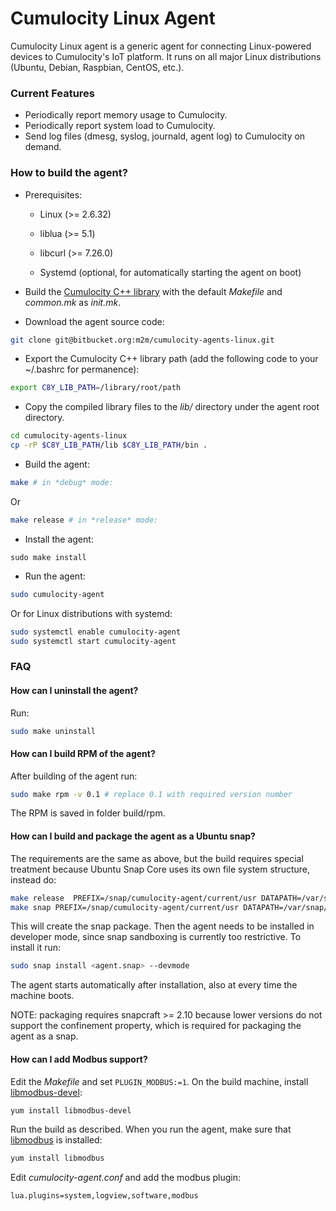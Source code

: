# Cumulocity Linux Agent #

Cumulocity Linux agent is a generic agent for connecting Linux-powered devices to Cumulocity's IoT platform. It runs on all major Linux distributions (Ubuntu, Debian, Raspbian, CentOS, etc.).

### Current Features ###

* Periodically report memory usage to Cumulocity.
* Periodically report system load to Cumulocity.
* Send log files (dmesg, syslog, journald, agent log) to Cumulocity on demand.

### How to build the agent? ###

* Prerequisites:
    - Linux (>= 2.6.32)

    - liblua (>= 5.1)

    - libcurl (>= 7.26.0)

    - Systemd (optional, for automatically starting the agent on boot)

* Build the [Cumulocity C++ library](https://bitbucket.org/m2m/cumulocity-sdk-c) with the default *Makefile* and *common.mk* as *init.mk*.
* Download the agent source code:

```bash
git clone git@bitbucket.org:m2m/cumulocity-agents-linux.git

```

* Export the Cumulocity C++ library path (add the following code to your ~/.bashrc for permanence):

```bash
export C8Y_LIB_PATH=/library/root/path
```
* Copy the compiled library files to the *lib/* directory under the agent root directory.

```bash
cd cumulocity-agents-linux
cp -rP $C8Y_LIB_PATH/lib $C8Y_LIB_PATH/bin .
```

* Build the agent:
```bash
make # in *debug* mode:
```

Or

```bash
make release # in *release* mode:
```

* Install the agent:
```
sudo make install
```

* Run the agent:

```bash
sudo cumulocity-agent
```

Or for Linux distributions with systemd:

```bash
sudo systemctl enable cumulocity-agent
sudo systemctl start cumulocity-agent
```

### FAQ ###

#### How can I uninstall the agent? ####

Run:
```bash
sudo make uninstall
```

#### How can I build RPM of the agent? ####

After building of the agent run:
```bash
sudo make rpm -v 0.1 # replace 0.1 with required version number
```
The RPM is saved in folder build/rpm.

#### How can I build and package the agent as a Ubuntu snap? ####

  The requirements are the same as above, but the build requires special treatment because Ubuntu Snap Core uses its own file system structure, instead do:
```bash
make release  PREFIX=/snap/cumulocity-agent/current/usr DATAPATH=/var/snap/cumulocity-agent/common
make snap PREFIX=/snap/cumulocity-agent/current/usr DATAPATH=/var/snap/cumulocity-agent/common
```

This will create the snap package. Then the agent needs to be installed in developer mode, since snap sandboxing is currently too restrictive. To install it run:
```bash
sudo snap install <agent.snap> --devmode
```

The agent starts automatically after installation, also at every time the machine boots.

NOTE: packaging requires snapcraft >= 2.10 because lower versions do not support the confinement property, which is required for packaging the agent as a snap.

#### How can I add Modbus support? ####

Edit the *Makefile* and set `PLUGIN_MODBUS:=1`. On the build machine, install [libmodbus-devel](http://libmodbus.org/download/):
```bash
yum install libmodbus-devel
```

Run the build as described. When you run the agent, make sure that [libmodbus](http://libmodbus.org/download/) is installed:
```bash
yum install libmodbus
```

Edit *cumulocity-agent.conf* and add the modbus plugin:
```
lua.plugins=system,logview,software,modbus
```



